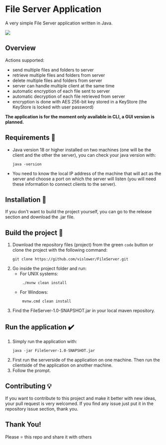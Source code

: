 # File Server Application

A very simple File Server application written in Java.

<a href="https://www.gnu.org/licenses/gpl-3.0" alt="License: GPLv3"><img src="https://img.shields.io/badge/License-GPL%20v3-blue.svg"></a>

## Overview
Actions supported:
* send multiple files and folders to server
* retrieve multiple files and folders from server
* delete multiple files and folders from server
* server can handle multiple client at the same time
* automatic encryption of each file sent to server
* automatic decryption of each file retrieved from server
* encryption is done with AES 256-bit key stored in a KeyStore (the KeyStore is locked with user password)

**The application is for the moment only available in CLI, a GUI version is planned.**

## Requirements :page_facing_up:
* Java version 18 or higher installed on two machines (one will be the client and the other the server), you can check your java version with:
    ```
    java -version
    ```
* You need to know the local IP address of the machine that will act as the server and choose a port on which the server will listen (you will need these information to connect clients to the server).

## Installation  🔌
If you don't want to build the project yourself, you can go to the release section and download the .jar file.
## Build the project 🔧
1. Download the repository files (project) from the green `code` button or clone the project with the following command:
    ```
    git clone https://github.com/vislower/FileServer.git
    ```
2. Go inside the project folder and run:
   * For UNIX systems:
     ```
      ./mvnw clean install
     ```
   * For Windows:
     ```
      mvnw.cmd clean install
     ```
3. Find the FileServer-1.0-SNAPSHOT.jar in your local maven repository.

## Run the application :heavy_check_mark:
1. Simply run the application with:
    ```
    java -jar FileServer-1.0-SNAPSHOT.jar
    ```
2. First run the serverside of the application on one machine. Then run the clientside of the application on another machine.
3. Follow the prompt.

## Contributing 💡
If you want to contribute to this project and make it better with new ideas, your pull request is very welcomed.
If you find any issue just put it in the repository issue section, thank you.

## Thank You!
Please ⭐️ this repo and share it with others
